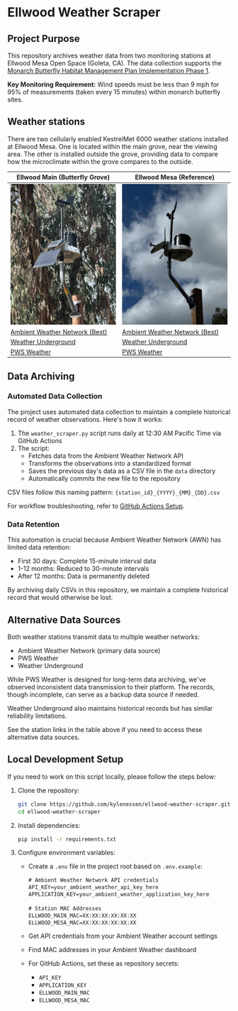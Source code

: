 # Ellwood Weather Scraper

## Project Purpose

This repository archives weather data from two monitoring stations at Ellwood Mesa Open Space (Goleta, CA). The data collection supports the [Monarch Butterfly Habitat Management Plan Implementation Phase 1](https://www.cityofgoleta.org/play/parks-recreation-open-spaces/ellwood-mesa-and-monarch-butterfly-habitat/ellwood-improvement-projects/butterfly-habitat-plan-implementation).

**Key Monitoring Requirement:** Wind speeds must be less than 9 mph for 95% of measurements (taken every 15 minutes) within monarch butterfly sites.

## Weather stations

There are two cellularly enabled KestrelMet 6000 weather stations installed at Ellwood Mesa. One is located within the main grove, near the viewing area. The other is installed outside the grove, providing data to compare how the microclimate within the grove compares to the outside.

| Ellwood Main (Butterfly Grove)                                                                          | Ellwood Mesa (Reference)                                                                                |
| ------------------------------------------------------------------------------------------------------- | ------------------------------------------------------------------------------------------------------- |
| ![](images/ellwood_main.jpeg)                                                                           | ![](images/ellwood_mesa.jpeg)                                                                           |
| [Ambient Weather Network (Best)](https://ambientweather.net/dashboard/b4aaf46123aed035e752a9c6d12b4270) | [Ambient Weather Network (Best)](https://ambientweather.net/dashboard/20dc1ae4e73e07c0ab9ad164ebee448d) |
| [Weather Underground](https://www.wunderground.com/dashboard/pws/KCAGOLET176)                           | [Weather Underground](https://www.wunderground.com/dashboard/pws/KCAGOLET177)                           |
| [PWS Weather](https://www.pwsweather.com/station/pws/ellwoodmain)                                       | [PWS Weather](https://www.pwsweather.com/station/pws/ellwoodmesa)                                       |

## Data Archiving

### Automated Data Collection

The project uses automated data collection to maintain a complete historical record of weather observations. Here's how it works:

1. The `weather_scraper.py` script runs daily at 12:30 AM Pacific Time via GitHub Actions
2. The script:
   - Fetches data from the Ambient Weather Network API
   - Transforms the observations into a standardized format
   - Saves the previous day's data as a CSV file in the `data` directory
   - Automatically commits the new file to the repository

CSV files follow this naming pattern:
```{station_id}_{YYYY}_{MM}_{DD}.csv```

For workflow troubleshooting, refer to [GitHub Actions Setup](github_action_setup.md).

### Data Retention

This automation is crucial because Ambient Weather Network (AWN) has limited data retention:

- First 30 days: Complete 15-minute interval data
- 1-12 months: Reduced to 30-minute intervals
- After 12 months: Data is permanently deleted

By archiving daily CSVs in this repository, we maintain a complete historical record that would otherwise be lost.

## Alternative Data Sources

Both weather stations transmit data to multiple weather networks:
- Ambient Weather Network (primary data source)
- PWS Weather
- Weather Underground

While PWS Weather is designed for long-term data archiving, we've observed inconsistent data transmission to their platform. The records, though incomplete, can serve as a backup data source if needed.

Weather Underground also maintains historical records but has similar reliability limitations.

See the station links in the table above if you need to access these alternative data sources.

## Local Development Setup

If you need to work on this script locally, please follow the steps below:

1. Clone the repository:

   ```bash
   git clone https://github.com/kylenessen/ellwood-weather-scraper.git
   cd ellwood-weather-scraper
   ```

2. Install dependencies:

   ```bash
   pip install -r requirements.txt
   ```

3. Configure environment variables:
   - Create a `.env` file in the project root based on `.env.example`:

     ```
     # Ambient Weather Network API credentials
     API_KEY=your_ambient_weather_api_key_here
     APPLICATION_KEY=your_ambient_weather_application_key_here

     # Station MAC Addresses
     ELLWOOD_MAIN_MAC=XX:XX:XX:XX:XX:XX
     ELLWOOD_MESA_MAC=XX:XX:XX:XX:XX:XX
     ```

   - Get API credentials from your Ambient Weather account settings
   - Find MAC addresses in your Ambient Weather dashboard
   - For GitHub Actions, set these as repository secrets:
     - `API_KEY`
     - `APPLICATION_KEY`
     - `ELLWOOD_MAIN_MAC`
     - `ELLWOOD_MESA_MAC`
